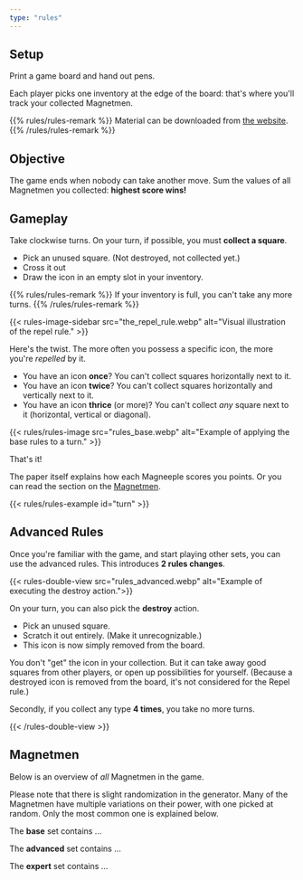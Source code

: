 ```yaml
---
type: "rules"
---
```


## Setup

Print a game board and hand out pens. 

Each player picks one inventory at the edge of the board: that's where you'll track your collected Magnetmen.

{{% rules/rules-remark %}}
Material can be downloaded from [the website](https://pandaqi.com/magnetmen).
{{% /rules/rules-remark %}}


## Objective

The game ends when nobody can take another move. Sum the values of all Magnetmen you collected: **highest score wins!**


## Gameplay

Take clockwise turns. On your turn, if possible, you must **collect a square**.

* Pick an unused square. (Not destroyed, not collected yet.)
* Cross it out
* Draw the icon in an empty slot in your inventory.

{{% rules/rules-remark %}}
If your inventory is full, you can't take any more turns.
{{% /rules/rules-remark %}}

{{<  rules-image-sidebar src="the_repel_rule.webp" alt="Visual illustration of the repel rule." >}}

Here's the twist. The more often you possess a specific icon, the more you're _repelled_ by it.

* You have an icon **once**? You can't collect squares horizontally next to it.
* You have an icon **twice**? You can't collect squares horizontally and vertically next to it.
* You have an icon **thrice** (or more)? You can't collect _any_ square next to it (horizontal, vertical or diagonal).


{{< rules/rules-image src="rules_base.webp" alt="Example of applying the base rules to a turn." >}}

That's it!

The paper itself explains how each Magneeple scores you points. Or you can read the section on the [Magnetmen](#magnetmen).

{{< rules/rules-example id="turn" >}}


## Advanced Rules

Once you're familiar with the game, and start playing other sets, you can use the advanced rules. This introduces **2 rules changes**.

{{< rules-double-view src="rules_advanced.webp" alt="Example of executing the destroy action.">}}

On your turn, you can also pick the **destroy** action. 

* Pick an unused square.
* Scratch it out entirely. (Make it unrecognizable.)
* This icon is now simply removed from the board.


You don't "get" the icon in your collection. But it can take away good squares from other players, or open up possibilities for yourself. (Because a destroyed icon is removed from the board, it's not considered for the Repel rule.)

Secondly, if you collect any type **4 times**, you take no more turns.

{{< /rules-double-view >}}


## Magnetmen

Below is an overview of _all_ Magnetmen in the game. 

Please note that there is slight randomization in the generator. Many of the Magnetmen have multiple variations on their power, with one picked at random. Only the most common one is explained below.

The **base** set contains ...

<div data-rulebook-table="base"></div>

The **advanced** set contains ...

<div data-rulebook-table="advanced"></div>

The **expert** set contains ...

<div data-rulebook-table="expert"></div>


